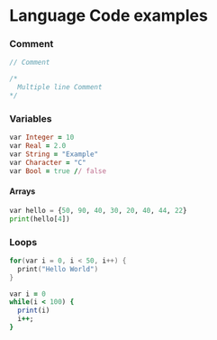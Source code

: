 # Language Code examples
### Comment
```cpp
// Comment

/*
  Multiple line Comment
*/

```
### Variables
```rb
var Integer = 10
var Real = 2.0
var String = "Example"
var Character = "C"
var Bool = true // false
```
#### Arrays
```python
var hello = {50, 90, 40, 30, 20, 40, 44, 22}
print(hello[4])
```


### Loops
```cpp
for(var i = 0, i < 50, i++) {
  print("Hello World")
}
```

```rb
var i = 0
while(i < 100) {
  print(i)
  i++;
}